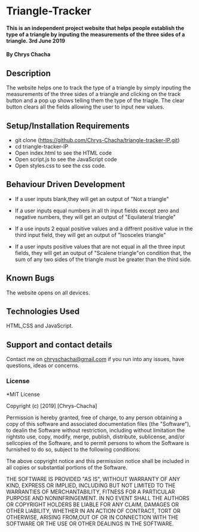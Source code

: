 # Triangle-Tracker
#### This is an independent project website that helps people establish the type of a triangle by inputing the measurements of the three sides of a triangle. 3rd June 2019
#### By **Chrys Chacha**

## Description
The website helps one to track the type of a triangle by simply inputing the measurements of the three sides of a triangle and clicking on the track button and a pop up shows telling them the type of the triagle. The clear button clears all the fields allowing the user to input new values.

## Setup/Installation Requirements
* git clone (https://github.com/Chrys-Chacha/triangle-tracker-IP.git)
* cd triangle-tracker-IP
* Open index.html to see the HTML code
* Open script.js to see the JavaScript code
* Open styles.css to see the css code.

## Behaviour Driven Development
* If a user inputs blank,they will get an output of "Not a triangle"

* If a user inputs equal numbers in all th input fields except zero and negative numbers, they will get an output of "Equilateral triangle"

* If a use inputs 2 equal positive values and a diffrent positive value in the third input field, they   will get an output of "Isosceles triangle"

* If a user inputs positive values that are not equal in all the three input fields, they will get an    output of "Scalene triangle"on condition that, the sum of any two sides of the triangle must be          greater than the third side.

## Known Bugs
The website opens on all devices.

## Technologies Used
HTML,CSS and JavaScript. 
## Support and contact details
Contact me on chryschacha@gmail.com if you run into any issues, have questions, ideas or concerns.  
### License
*MIT License

Copyright (c) [2019] [Chrys-Chacha]

Permission is hereby granted, free of charge, to any person obtaining a copy
of this software and associated documentation files (the "Software"), to dealin the Software without restriction, including without limitation the rightsto use, copy, modify, merge, publish, distribute, sublicense, and/or sellcopies of the Software, and to permit persons to whom the Software is
furnished to do so, subject to the following conditions:

The above copyright notice and this permission notice shall be included in all copies or substantial portions of the Software.

THE SOFTWARE IS PROVIDED "AS IS", WITHOUT WARRANTY OF ANY KIND, EXPRESS OR
IMPLIED, INCLUDING BUT NOT LIMITED TO THE WARRANTIES OF MERCHANTABILITY,
FITNESS FOR A PARTICULAR PURPOSE AND NONINFRINGEMENT. IN NO EVENT SHALL THE
AUTHORS OR COPYRIGHT HOLDERS BE LIABLE FOR ANY CLAIM, DAMAGES OR OTHER
LIABILITY, WHETHER IN AN ACTION OF CONTRACT, TORT OR OTHERWISE, ARISING FROM,OUT OF OR IN CONNECTION WITH THE SOFTWARE OR THE USE OR OTHER DEALINGS IN THE SOFTWARE.
